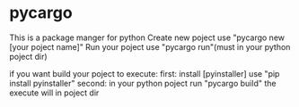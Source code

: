 # pycargo
This is a package manger for python
Create new poject use "pycargo new [your poject name]"
Run your poject use "pycargo run"(must in your python poject dir)

if you want build your poject to execute:
  first: install [pyinstaller] use "pip install pyinstaller"
  second: in your python poject run "pycargo build"
the execute will in poject dir

